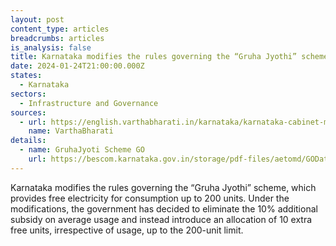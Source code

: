 ```yaml
---
layout: post
content_type: articles
breadcrumbs: articles
is_analysis: false
title: Karnataka modifies the rules governing the “Gruha Jyothi” scheme
date: 2024-01-24T21:00:00.000Z
states:
  - Karnataka
sectors:
  - Infrastructure and Governance
sources:
  - url: https://english.varthabharati.in/karnataka/karnataka-cabinet-modifies-gruha-jyothi-scheme-rules
    name: VarthaBharati
details:
  - name: GruhaJyoti Scheme GO
    url: https://bescom.karnataka.gov.in/storage/pdf-files/aetomd/GODated05-06-2023_GJ.pdf
---
```

Karnataka modifies the rules governing the “Gruha Jyothi” scheme, which provides free electricity for consumption up to 200 units. Under the modifications, the government has decided to eliminate the 10% additional subsidy on average usage and instead introduce an allocation of 10 extra free units, irrespective of usage, up to the 200-unit limit.

